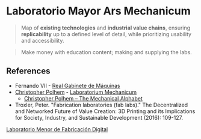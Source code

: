 # Laboratorio Mayor Ars Mechanicum

> Map of **existing technologies** and **industrial value chains**, ensuring **replicability** up to a defined level of detail, while prioritizing usability and accessibility.
> 

> Make money with education content; making and supplying the labs.
> 

## References

- Fernando VII - [Real Gabinete de Máquinas](https://es.wikipedia.org/wiki/Real_Gabinete_de_M%C3%A1quinas)
- [Christopher Polhem](https://sv.wikipedia.org/wiki/Christopher_Polhem)  - [Laboratorium Mechanicum](https://sv.wikipedia.org/wiki/Laboratorium_mechanicum)
    - [Christopher Polhem – The Mechanical Alphabet](https://www.tekniskamuseet.se/en/learn-more/swedish-inventors/christopher-polhem-the-mechanical-alphabet/)
- Troxler, Peter. "Fabrication laboratories (fab labs)." The Decentralized and Networked Future of Value Creation: 3D Printing and its Implications for Society, Industry, and Sustainable Development (2016): 109-127.

[Laboratorio Menor de Fabricación Digital](Laboratorio%20Mayor%20Ars%20Mechanicum%20e043c3dbaa7a4854a7ee2743b9d2aed0/Laboratorio%20Menor%20de%20Fabricacio%CC%81n%20Digital%2057ef4c4ad9b241f6b87b917eee1e710f.md)
